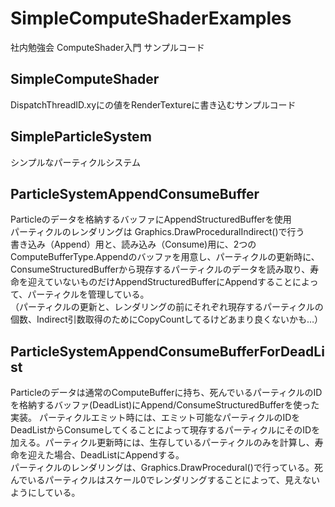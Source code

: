 # SimpleComputeShaderExamples
社内勉強会 ComputeShader入門 サンプルコード

## SimpleComputeShader
DispatchThreadID.xyにの値をRenderTextureに書き込むサンプルコード

## SimpleParticleSystem
シンプルなパーティクルシステム

## ParticleSystemAppendConsumeBuffer
Particleのデータを格納するバッファにAppendStructuredBufferを使用<br/>
パーティクルのレンダリングは Graphics.DrawProceduralIndirect()で行う<br/>
書き込み（Append）用と、読み込み（Consume)用に、2つのComputeBufferType.Appendのバッファを用意し、パーティクルの更新時に、ConsumeStructuredBufferから現存するパーティクルのデータを読み取り、寿命を迎えていないものだけAppendStructuredBufferにAppendすることによって、パーティクルを管理している。<br/>
（パーティクルの更新と、レンダリングの前にそれぞれ現存するパーティクルの個数、Indirect引数取得のためにCopyCountしてるけどあまり良くないかも…）


## ParticleSystemAppendConsumeBufferForDeadList
Particleのデータは通常のComputeBufferに持ち、死んでいるパーティクルのIDを格納するバッファ(DeadList)にAppend/ConsumeStructuredBufferを使った実装。
パーティクルエミット時には、エミット可能なパーティクルのIDをDeadListからConsumeしてくることによって現存するパーティクルにそのIDを加える。パーティクル更新時には、生存しているパーティクルのみを計算し、寿命を迎えた場合、DeadListにAppendする。<br/>
パーティクルのレンダリングは、Graphics.DrawProcedural()で行っている。死んでいるパーティクルはスケール0でレンダリングすることによって、見えないようにしている。

